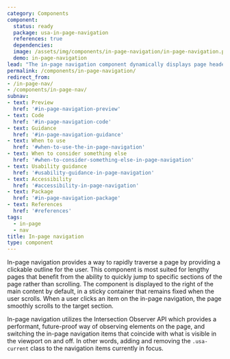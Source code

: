 ```yaml
---
category: Components
component:
  status: ready
  package: usa-in-page-navigation
  references: true
  dependencies:
  image: /assets/img/components/in-page-navigation/in-page-navigation.png
  demo: in-page-navigation
lead: "The in-page navigation component dynamically displays page headers to create a table of contents-like sidebar, allowing users to quickly navigate to specific sections within a lengthy content page"
permalink: /components/in-page-navigation/
redirect_from:
- /in-page-nav/
- /components/in-page-nav/
subnav:
- text: Preview
  href: '#in-page-navigation-preview'
- text: Code
  href: '#in-page-navigation-code'
- text: Guidance
  href: '#in-page-navigation-guidance'
- text: When to use
  href: '#when-to-use-the-in-page-navigation'
- text: When to consider something else
  href: '#when-to-consider-something-else-in-page-navigation'
- text: Usability guidance
  href: '#usability-guidance-in-page-navigation'
- text: Accessibility
  href: '#accessibility-in-page-navigation'
- text: Package
  href: '#in-page-navigation-package'
- text: References
  href: '#references'
tags:
  - in-page
  - nav
title: In-page navigation
type: component
---
```

In-page navigation provides a way to rapidly traverse a page by providing a clickable outline for the user. This component is most suited for lengthy pages that benefit from the ability to quickly jump to specific sections of the page rather than scrolling. The component is displayed to the right of the main content by default, in a sticky container that remains fixed when the user scrolls. When a user clicks an item on the in-page navigation, the page smoothly scrolls to the target section.

In-page navigation utilizes the Intersection Observer API which provides a performant, future-proof way of observing elements on the page, and switching the in-page navigation items that coincide with what is visible in the viewport on and off. In other words, adding and removing the `.usa-current` class to the navigation items currently in focus.